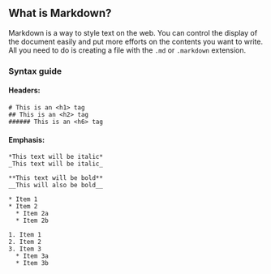 ## What is Markdown?
Markdown is a way to style text on the web. You can control the display of the document easily and put more efforts on the contents you want to write. All you need to do is creating a file with the `.md` or `.markdown` extension.

### Syntax guide
#### Headers:
```
# This is an <h1> tag
## This is an <h2> tag
###### This is an <h6> tag
```

#### Emphasis:
```
*This text will be italic*
_This text will be italic_

**This text will be bold**
__This will also be bold__
```

```
* Item 1
* Item 2
  * Item 2a
  * Item 2b

1. Item 1
2. Item 2
3. Item 3
  * Item 3a
  * Item 3b
```
